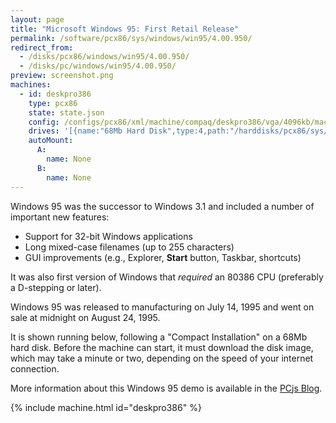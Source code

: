 ```yaml
---
layout: page
title: "Microsoft Windows 95: First Retail Release"
permalink: /software/pcx86/sys/windows/win95/4.00.950/
redirect_from:
  - /disks/pcx86/windows/win95/4.00.950/
  - /disks/pc/windows/win95/4.00.950/
preview: screenshot.png
machines:
  - id: deskpro386
    type: pcx86
    state: state.json
    config: /configs/pcx86/xml/machine/compaq/deskpro386/vga/4096kb/machine.xml
    drives: '[{name:"68Mb Hard Disk",type:4,path:"/harddisks/pcx86/sys/windows/win95/WIN95.json"}]'
    autoMount:
      A:
        name: None
      B:
        name: None
---
```


Windows 95 was the successor to Windows 3.1 and included a number of important new features:

 * Support for 32-bit Windows applications
 * Long mixed-case filenames (up to 255 characters)
 * GUI improvements (e.g., Explorer, **Start** button, Taskbar, shortcuts) 

It was also first version of Windows that *required* an 80386 CPU (preferably a D-stepping or later).

Windows 95 was released to manufacturing on July 14, 1995 and went on sale at midnight on August 24, 1995.

It is shown running below, following a "Compact Installation" on a 68Mb hard disk.  Before the machine can
start, it must download the disk image, which may take a minute or two, depending on the speed of your
internet connection.

More information about this Windows 95 demo is available in the [PCjs Blog](/blog/2015/09/21/).

{% include machine.html id="deskpro386" %}

